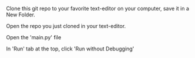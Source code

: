 Clone this git repo to your favorite text-editor on your computer, save it in a New Folder. 

Open the repo you just cloned in your text-editor.

Open the 'main.py' file

In 'Run' tab at the top, click 'Run without Debugging'
